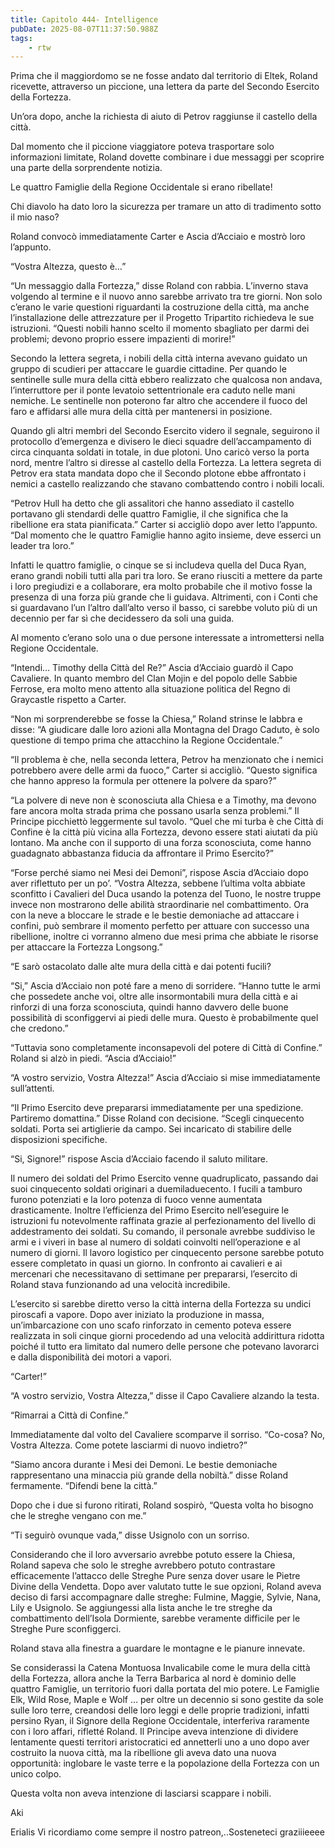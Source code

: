 ```yaml
---
title: Capitolo 444- Intelligence
pubDate: 2025-08-07T11:37:50.988Z
tags:
    - rtw
---
```







Prima che il maggiordomo se ne fosse andato dal territorio di Eltek, Roland ricevette, attraverso un piccione, una lettera da parte del Secondo Esercito della Fortezza.


Un’ora dopo, anche la richiesta di aiuto di Petrov raggiunse il castello della città.


Dal momento che il piccione viaggiatore poteva trasportare solo informazioni limitate, Roland dovette combinare i due messaggi per scoprire una parte della sorprendente notizia.


Le quattro Famiglie della Regione Occidentale si erano ribellate!


Chi diavolo ha dato loro la sicurezza per tramare un atto di tradimento sotto il mio naso?


Roland convocò immediatamente Carter e Ascia d’Acciaio e mostrò loro l’appunto.


“Vostra Altezza, questo è…”


“Un messaggio dalla Fortezza,” disse Roland con rabbia. L’inverno stava volgendo al termine e il nuovo anno sarebbe arrivato tra tre giorni. Non solo c’erano le varie questioni riguardanti la costruzione della città, ma anche l’installazione delle attrezzature per il Progetto Tripartito richiedeva le sue istruzioni. “Questi nobili hanno scelto il momento sbagliato per darmi dei problemi; devono proprio essere impazienti di morire!”


Secondo la lettera segreta, i nobili della città interna avevano guidato un gruppo di scudieri per attaccare le guardie cittadine. Per quando le sentinelle sulle mura della città ebbero realizzato che qualcosa non andava, l’interruttore per il ponte levatoio settentrionale era caduto nelle mani nemiche. Le sentinelle non poterono far altro che accendere il fuoco del faro e affidarsi alle mura della città per mantenersi in posizione.


Quando gli altri membri del Secondo Esercito videro il segnale, seguirono il protocollo d’emergenza e divisero le dieci squadre dell’accampamento di circa cinquanta soldati in totale, in due plotoni. Uno caricò verso la porta nord, mentre l’altro si diresse al castello della Fortezza.  La lettera segreta di Petrov era stata mandata dopo che il Secondo plotone ebbe affrontato i nemici a castello realizzando che stavano combattendo contro i nobili locali.


“Petrov Hull ha detto che gli assalitori che hanno assediato il castello portavano gli stendardi delle quattro Famiglie, il che significa che la ribellione era stata pianificata.” Carter si accigliò dopo aver letto l’appunto. “Dal momento che le quattro Famiglie hanno agito insieme, deve esserci un leader tra loro.”


Infatti le quattro famiglie, o cinque se si includeva quella del Duca Ryan, erano grandi nobili tutti alla pari tra loro. Se erano riusciti a mettere da parte i loro pregiudizi e a collaborare, era molto probabile che il motivo fosse la presenza di una forza più grande che li guidava. Altrimenti, con i Conti che si guardavano l’un l’altro dall’alto verso il basso, ci sarebbe voluto più di un decennio per far sì che decidessero da soli una guida.


Al momento c’erano solo una o due persone interessate a intromettersi nella Regione Occidentale.


“Intendi… Timothy della Città del Re?” Ascia d’Acciaio guardò il Capo Cavaliere. In quanto membro del Clan Mojin e del popolo delle Sabbie Ferrose, era molto meno attento alla situazione politica del Regno di Graycastle rispetto a Carter.


“Non mi sorprenderebbe se fosse la Chiesa,” Roland strinse le labbra e disse: “A giudicare dalle loro azioni alla Montagna del Drago Caduto, è solo questione di tempo prima che attacchino la Regione Occidentale.”


“Il problema è che, nella seconda lettera, Petrov ha menzionato che i nemici potrebbero avere delle armi da fuoco,” Carter si accigliò. “Questo significa che hanno appreso la formula per ottenere la polvere da sparo?”


“La polvere di neve non è sconosciuta alla Chiesa e a Timothy, ma devono fare ancora molta strada prima che possano usarla senza problemi.” Il Principe picchiettò leggermente sul tavolo. “Quel che mi turba è che Città di Confine è la città più vicina alla Fortezza, devono essere stati aiutati da più lontano. Ma anche con il supporto di una forza sconosciuta, come hanno guadagnato abbastanza fiducia da affrontare il Primo Esercito?”


“Forse perché siamo nei Mesi dei Demoni”, rispose Ascia d’Acciaio dopo aver riflettuto per un po’. “Vostra Altezza, sebbene l’ultima volta abbiate sconfitto i Cavalieri del Duca usando la potenza del Tuono, le nostre truppe invece non mostrarono delle abilità straordinarie nel combattimento. Ora con la neve a bloccare le strade e le bestie demoniache ad attaccare i confini, può sembrare il momento perfetto per attuare con successo una ribellione, inoltre ci vorranno almeno due mesi prima che abbiate le risorse per attaccare la Fortezza Longsong.”


“E sarò ostacolato dalle alte mura della città e dai potenti fucili?


“Si,” Ascia d’Acciaio non poté fare a meno di sorridere. “Hanno tutte le armi che possedete anche voi, oltre alle insormontabili mura della città e ai rinforzi di una forza sconosciuta, quindi hanno davvero delle buone possibilità di sconfiggervi ai piedi delle mura. Questo è probabilmente quel che credono.”


“Tuttavia sono completamente inconsapevoli del potere di Città di Confine.” Roland si alzò in piedi. “Ascia d’Acciaio!”


“A vostro servizio, Vostra Altezza!” Ascia d’Acciaio si mise immediatamente sull’attenti.


“Il Primo Esercito deve prepararsi immediatamente per una spedizione. Partiremo domattina.” Disse Roland con decisione. “Scegli cinquecento soldati. Porta sei artiglierie da campo. Sei incaricato di stabilire delle disposizioni specifiche.


“Si, Signore!” rispose Ascia d’Acciaio facendo il saluto militare.


Il numero dei soldati del Primo Esercito venne quadruplicato, passando dai suoi cinquecento soldati originari a duemiladuecento. I fucili a tamburo furono potenziati e la loro potenza di fuoco venne aumentata drasticamente. Inoltre l’efficienza del Primo Esercito nell’eseguire le istruzioni fu notevolmente raffinata grazie al perfezionamento del livello di addestramento dei soldati. Su comando, il personale avrebbe suddiviso le armi e i viveri in base al numero di soldati coinvolti nell’operazione e al numero di giorni. Il lavoro logistico per cinquecento persone sarebbe potuto essere completato in quasi un giorno. In confronto ai cavalieri e ai mercenari che necessitavano di settimane per prepararsi, l’esercito di Roland stava funzionando ad una velocità incredibile.


L’esercito si sarebbe diretto verso la città interna della Fortezza su undici piroscafi a vapore. Dopo aver iniziato la produzione in massa, un’imbarcazione con uno scafo rinforzato in cemento poteva essere realizzata in soli cinque giorni procedendo ad una velocità addirittura ridotta poiché il tutto era limitato dal numero delle persone che potevano lavorarci e dalla disponibilità dei motori a vapori.


“Carter!”


“A vostro servizio, Vostra Altezza,” disse il Capo Cavaliere alzando la testa.


“Rimarrai a Città di Confine.”


Immediatamente dal volto del Cavaliere scomparve il sorriso. “Co-cosa? No, Vostra Altezza. Come potete lasciarmi di nuovo indietro?”


“Siamo ancora durante i Mesi dei Demoni. Le bestie demoniache rappresentano una minaccia più grande della nobiltà.” disse Roland fermamente. “Difendi bene la città.”


Dopo che i due si furono ritirati, Roland sospirò, “Questa volta ho bisogno che le streghe vengano con me.”


“Ti seguirò ovunque vada,” disse Usignolo con un sorriso.


Considerando che il loro avversario avrebbe potuto essere la Chiesa, Roland sapeva che solo le streghe avrebbero potuto contrastare efficacemente l’attacco delle Streghe Pure senza dover usare le Pietre Divine della Vendetta. Dopo aver valutato tutte le sue opzioni, Roland aveva deciso di farsi accompagnare dalle streghe: Fulmine, Maggie, Sylvie, Nana, Lily e Usignolo. Se aggiungessi alla lista anche le tre streghe da combattimento dell’Isola Dormiente, sarebbe veramente difficile per le Streghe Pure sconfiggerci.


Roland stava alla finestra a guardare le montagne e le pianure innevate.


Se considerassi la Catena Montuosa Invalicabile come le mura della città della Fortezza, allora anche la Terra Barbarica al nord è dominio delle quattro Famiglie, un territorio fuori dalla portata del mio potere. Le Famiglie Elk, Wild Rose, Maple e Wolf … per oltre un decennio si sono gestite da sole sulle loro terre, creandosi delle loro leggi e delle proprie tradizioni, infatti persino Ryan, il Signore della Regione Occidentale, interferiva raramente con i loro affari, rifletté Roland. Il Principe aveva intenzione di dividere lentamente questi territori aristocratici ed annetterli uno a uno dopo aver costruito la nuova città, ma la ribellione gli aveva dato una nuova opportunità: inglobare le vaste terre e la popolazione della Fortezza con un unico colpo.


Questa volta non aveva intenzione di lasciarsi scappare i nobili.






Aki






 Erialis Vi ricordiamo come sempre il nostro patreon,..Sosteneteci graziiieeee 




                                


                                



